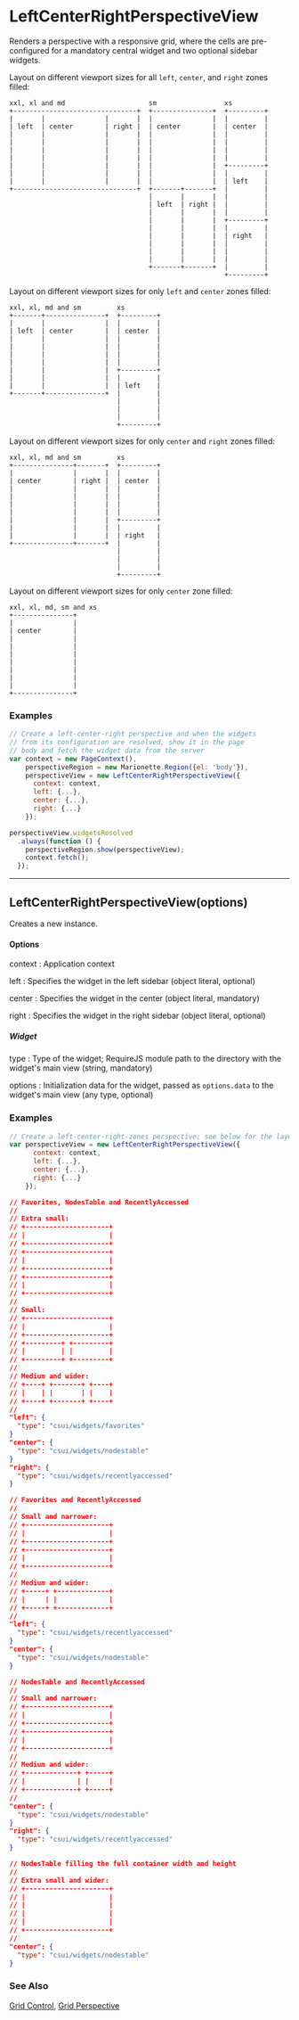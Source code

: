 # LeftCenterRightPerspectiveView

Renders a perspective with a responsive grid, where the cells are pre-configured
for a mandatory central widget and two optional sidebar widgets.

Layout on different viewport sizes for all `left`, `center`, and `right` zones filled:

```text
xxl, xl and md                     sm                 xs
+-------------------------------+  +---------------+  +---------+
|       |               |       |  |               |  |         |
| left  | center        | right |  | center        |  | center  |
|       |               |       |  |               |  |         |
|       |               |       |  |               |  |         |
|       |               |       |  |               |  |         |
|       |               |       |  |               |  |         |
|       |               |       |  |               |  +---------+
|       |               |       |  |               |  |         |
|       |               |       |  |               |  | left    |
+-------------------------------+  +-------+-------+  |         |
                                   |       |       |  |         |
                                   | left  | right |  |         |
                                   |       |       |  |         |
                                   |       |       |  +---------+
                                   |       |       |  |         |
                                   |       |       |  | right   |
                                   |       |       |  |         |
                                   |       |       |  |         |
                                   |       |       |  |         |
                                   +-------+-------+  |         |
                                                      +---------+
```

Layout on different viewport sizes for only `left` and `center` zones filled:

```text
xxl, xl, md and sm         xs
+-------+---------------+  +---------+
|       |               |  |         |
| left  | center        |  | center  |
|       |               |  |         |
|       |               |  |         |
|       |               |  |         |
|       |               |  |         |
|       |               |  +---------+
|       |               |  |         |
|       |               |  | left    |
+-------+---------------+  |         |
                           |         |
                           |         |
                           |         |
                           +---------+
```

Layout on different viewport sizes for only `center` and `right` zones filled:

```text
xxl, xl, md and sm         xs
+---------------+-------+  +---------+
|               |       |  |         |
| center        | right |  | center  |
|               |       |  |         |
|               |       |  |         |
|               |       |  |         |
|               |       |  |         |
|               |       |  +---------+
|               |       |  |         |
|               |       |  | right   |
+---------------+-------+  |         |
                           |         |
                           |         |
                           |         |
                           +---------+
```

Layout on different viewport sizes for only `center` zone filled:

```text
xxl, xl, md, sm and xs
+---------------+
|               |
| center        |
|               |
|               |
|               |
|               |
|               |
|               |             
|               |             
+---------------+             
```

### Examples

```javascript
// Create a left-center-right perspective and when the widgets
// from its configuration are resolved, show it in the page
// body and fetch the widget data from the server
var context = new PageContext(),
    perspectiveRegion = new Marionette.Region({el: 'body'}),
    perspectiveView = new LeftCenterRightPerspectiveView({
      context: context,
      left: {...},
      center: {...},
      right: {...}
    });

perspectiveView.widgetsResolved
  .always(function () {
    perspectiveRegion.show(perspectiveView);
    context.fetch();
  });
```

---
## LeftCenterRightPerspectiveView(options)

Creates a new instance.

#### Options

context
: Application context

left
: Specifies the widget in the left sidebar (object literal, optional)

center
: Specifies the widget in the center (object literal, mandatory)

right
: Specifies the widget in the right sidebar (object literal, optional)

##### Widget

type
: Type of the widget; RequireJS module path to the directory with the widget's main
  view (string, mandatory)

options
: Initialization data for the widget, passed as `options.data` to the widget's main
  view (any type, optional)

### Examples

```javascript
// Create a left-center-right-zones perspective; see below for the layout examples
var perspectiveView = new LeftCenterRightPerspectiveView({
      context: context,
      left: {...},
      center: {...},
      right: {...}
    });
```

```json
// Favorites, NodesTable and RecentlyAccessed
//
// Extra small:
// +---------------------+
// |                     |
// +---------------------+
// +---------------------+
// |                     |
// +---------------------+
// +---------------------+
// |                     |
// +---------------------+
//
// Small:
// +---------------------+
// |                     |
// +---------------------+
// +---------+ +---------+
// |         | |         |
// +---------+ +---------+
//
// Medium and wider:
// +----+ +-------+ +----+
// |    | |       | |    |
// +----+ +-------+ +----+
//
"left": {
  "type": "csui/widgets/favorites"
}
"center": {
  "type": "csui/widgets/nodestable"
}
"right": {
  "type": "csui/widgets/recentlyaccessed"
}

// Favorites and RecentlyAccessed
//
// Small and narrower:
// +---------------------+
// |                     |
// +---------------------+
// +---------------------+
// |                     |
// +---------------------+
//
// Medium and wider:
// +-----+ +-------------+
// |     | |             |
// +-----+ +-------------+
//
"left": {
  "type": "csui/widgets/recentlyaccessed"
}
"center": {
  "type": "csui/widgets/nodestable"
}

// NodesTable and RecentlyAccessed
//
// Small and narrower:
// +---------------------+
// |                     |
// +---------------------+
// +---------------------+
// |                     |
// +---------------------+
//
// Medium and wider:
// +-------------+ +-----+
// |             | |     |
// +-------------+ +-----+
//
"center": {
  "type": "csui/widgets/nodestable"
}
"right": {
  "type": "csui/widgets/recentlyaccessed"
}

// NodesTable filling the full container width and height
//
// Extra small and wider:
// +---------------------+
// |                     |
// |                     |
// |                     |
// |                     |
// +---------------------+
//
"center": {
  "type": "csui/widgets/nodestable"
}
```

### See Also

[Grid Control](../../controls/grid/grid.md),
[Grid Perspective](../grid/grid.perspective.md)

